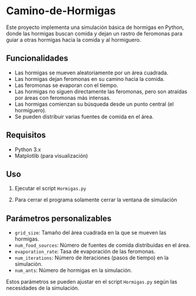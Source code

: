 # Camino-de-Hormigas
Este proyecto implementa una simulación básica de hormigas en Python, donde las hormigas buscan comida y dejan un rastro de feromonas para guiar a otras hormigas hacia la comida y al hormiguero.

## Funcionalidades

- Las hormigas se mueven aleatoriamente por un área cuadrada.
- Las hormigas dejan feromonas en su camino hacia la comida.
- Las feromonas se evaporan con el tiempo.
- Las hormigas no siguen directamente las feromonas, pero son atraídas por áreas con feromonas más intensas.
- Las hormigas comienzan su búsqueda desde un punto central (el hormiguero).
- Se pueden distribuir varias fuentes de comida en el área.

## Requisitos

- Python 3.x
- Matplotlib (para visualización)

## Uso

1. Ejecutar el script `Hormigas.py`

2. Para cerrar el programa solamente cerrar la ventana de simulación

## Parámetros personalizables

- `grid_size`: Tamaño del área cuadrada en la que se mueven las hormigas.
- `num_food_sources`: Número de fuentes de comida distribuidas en el área.
- `evaporation_rate`: Tasa de evaporación de las feromonas.
- `num_iterations`: Número de iteraciones (pasos de tiempo) en la simulación.
- `num_ants`: Número de hormigas en la simulación.

Estos parámetros se pueden ajustar en el script `Hormigas.py` según las necesidades de la simulación.